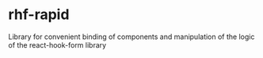 # rhf-rapid
Library for convenient binding of components and manipulation of the logic of the react-hook-form library
